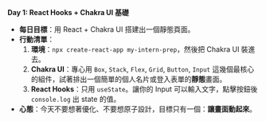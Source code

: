 **Day 1: React Hooks + Chakra UI 基礎**
- **每日目標**：用 React + Chakra UI 搭建出一個靜態頁面。
- **行動清單**：
    1.  **環境**：`npx create-react-app my-intern-prep`，然後把 Chakra UI 裝進去。
    2.  **Chakra UI**：專心用 `Box`, `Stack`, `Flex`, `Grid`, `Button`, `Input` 這幾個最核心的組件，試著排出一個簡單的個人名片或登入表單的**靜態**畫面。
    3.  **React Hooks**：只用 `useState`。讓你的 Input 可以輸入文字，點擊按鈕後 `console.log` 出 state 的值。
- **心態**：今天不要想著優化、不要想原子設計，目標只有一個：**讓畫面動起來**。